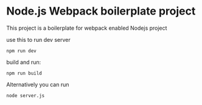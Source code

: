 # Node.js Webpack boilerplate project

This project is a boilerplate for webpack enabled Nodejs project

use this to run dev server

```
npm run dev
```

build and run:

```
npm run build
```

Alternatively you can run

```
node server.js
```



